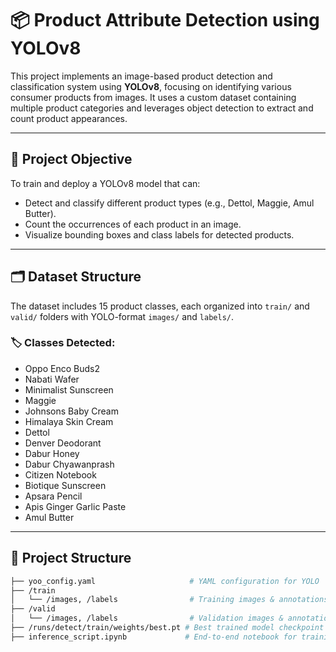 # 📦 Product Attribute Detection using YOLOv8

This project implements an image-based product detection and classification system using **YOLOv8**, focusing on identifying various consumer products from images. It uses a custom dataset containing multiple product categories and leverages object detection to extract and count product appearances.

---

## 🚀 Project Objective

To train and deploy a YOLOv8 model that can:
- Detect and classify different product types (e.g., Dettol, Maggie, Amul Butter).
- Count the occurrences of each product in an image.
- Visualize bounding boxes and class labels for detected products.

---

## 🗂️ Dataset Structure

The dataset includes 15 product classes, each organized into `train/` and `valid/` folders with YOLO-format `images/` and `labels/`.

### 🏷️ Classes Detected:
- Oppo Enco Buds2
- Nabati Wafer
- Minimalist Sunscreen
- Maggie
- Johnsons Baby Cream
- Himalaya Skin Cream
- Dettol
- Denver Deodorant
- Dabur Honey
- Dabur Chyawanprash
- Citizen Notebook
- Biotique Sunscreen
- Apsara Pencil
- Apis Ginger Garlic Paste
- Amul Butter

---

## 📁 Project Structure

```bash
├── yoo_config.yaml                     # YAML configuration for YOLO
├── /train
│   └── /images, /labels                # Training images & annotations
├── /valid
│   └── /images, /labels                # Validation images & annotations
├── /runs/detect/train/weights/best.pt # Best trained model checkpoint
├── inference_script.ipynb             # End-to-end notebook for training & prediction
